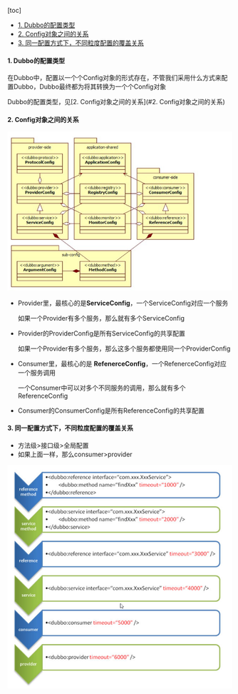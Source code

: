 [toc]

- [1. Dubbo的配置类型](#1-dubbo的配置类型)
- [2. Config对象之间的关系](#2-config对象之间的关系)
- [3. 同一配置方式下，不同粒度配置的覆盖关系](#3-同一配置方式下不同粒度配置的覆盖关系)



#### 1. Dubbo的配置类型

在Dubbo中，配置以一个个Config对象的形式存在，不管我们采用什么方式来配置Dubbo，Dubbo最终都为将其转换为一个个Config对象

Dubbo的配置类型，见[2. Config对象之间的关系](#2. Config对象之间的关系)





#### 2. Config对象之间的关系

![//imgs/architecture.png](picture/1.png)

* Provider里，最核心的是**ServiceConfig**，一个ServiceConfig对应一个服务

  如果一个Provider有多个服务，那么就有多个ServiceConfig

* Provider的ProviderConfig是所有ServiceConfig的共享配置

  如果一个Provider有多个服务，那么这多个服务都使用同一个ProviderConfig

* Consumer里，最核心的是 **RefenerceConfig**，一个RefenerceConfig对应一个服务调用

  一个Consumer中可以对多个不同服务的调用，那么就有多个ReferenceConfig

* Consumer的ConsumerConfig是所有ReferenceConfig的共享配置

#### 3. 同一配置方式下，不同粒度配置的覆盖关系

* 方法级>接口级>全局配置
* 如果上面一样，那么consumer>provider

![//imgs/architecture.png](picture/2.png)









